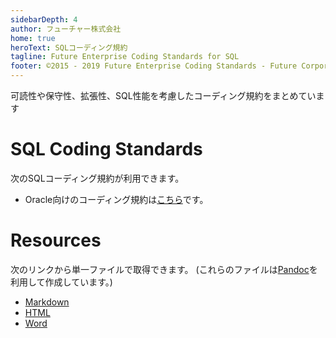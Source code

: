 ```yaml
---
sidebarDepth: 4
author: フューチャー株式会社
home: true
heroText: SQLコーディング規約
tagline: Future Enterprise Coding Standards for SQL
footer: ©2015 - 2019 Future Enterprise Coding Standards - Future Corporation
---
```


可読性や保守性、拡張性、SQL性能を考慮したコーディング規約をまとめています

# SQL Coding Standards

次のSQLコーディング規約が利用できます。  

- Oracle向けのコーディング規約は[こちら](./SQLコーディング規約（Oracle）.md)です。

# Resources

次のリンクから単一ファイルで取得できます。
(これらのファイルは[Pandoc]を利用して作成しています。)

- [Markdown](https://github.com/future-architect/coding-standards/blob/master/documents/forSQL/SQLコーディング規約（Oracle）.md)
- [HTML](https://github.com/future-architect/coding-standards/blob/gh-pages/resources/SQLコーディング規約（Oracle）.html)
- [Word](https://github.com/future-architect/coding-standards/raw/gh-pages/resources/SQLコーディング規約（Oracle）.docx)

[Pandoc]: https://pandoc.org/
